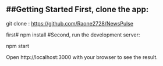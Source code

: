 ##Getting Started
First, clone the app:
-------------------

git clone : https://github.com/Raone2728/NewsPulse

first# npm install 
#Second, run the development server:

npm start

Open http://localhost:3000 with your browser to see the result.

